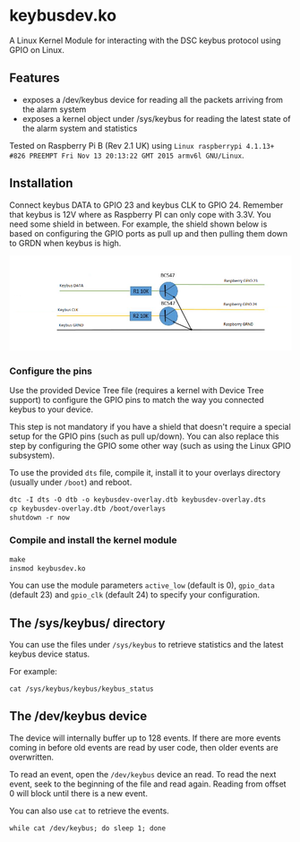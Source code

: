 # keybusdev.ko

A Linux Kernel Module for interacting with the DSC keybus protocol using GPIO
on Linux.

## Features

* exposes a /dev/keybus device for reading all the packets arriving from the
  alarm system
* exposes a kernel object under /sys/keybus for reading the latest state of the
  alarm system and statistics

Tested on Raspberry Pi B (Rev 2.1 UK) using `Linux raspberrypi 4.1.13+ #826 PREEMPT
Fri Nov 13 20:13:22 GMT 2015 armv6l GNU/Linux`.

## Installation

Connect keybus DATA to GPIO 23 and keybus CLK to GPIO 24. Remember
that keybus is 12V where as Raspberry PI can only cope with 3.3V. You
need some shield in between. For example, the shield shown below is based 
on configuring the GPIO ports as pull up and then pulling them down to GRDN 
when keybus is high.

![shield.png](shield.png)

### Configure the pins

Use the provided Device Tree file (requires a kernel with Device Tree support)
to configure the GPIO pins to match the way you connected keybus to your device. 

This step is not mandatory if you have a shield that doesn't require a special
setup for the GPIO pins (such as pull up/down). You can also replace this step
by configuring the GPIO some other way (such as using the Linux GPIO subsystem).

To use the provided `dts` file, compile it, install it to your overlays directory
(usually under `/boot`) and reboot.

```
dtc -I dts -O dtb -o keybusdev-overlay.dtb keybusdev-overlay.dts
cp keybusdev-overlay.dtb /boot/overlays
shutdown -r now
```

### Compile and install the kernel module

```
make
insmod keybusdev.ko 
```

You can use the module parameters `active_low` (default is 0), `gpio_data`
(default 23) and `gpio_clk` (default 24) to specify your configuration.

## The /sys/keybus/ directory

You can use the files under `/sys/keybus` to retrieve statistics and the latest
keybus device status.

For example:

```
cat /sys/keybus/keybus/keybus_status
```

## The /dev/keybus device

The device will internally buffer up to 128 events. If there are more
events coming in before old events are read by user code, then older
events are overwritten.

To read an event, open the `/dev/keybus` device an read. To read the
next event, seek to the beginning of the file and read again. Reading
from offset 0 will block until there is a new event.

You can also use `cat` to retrieve the events.

```
while cat /dev/keybus; do sleep 1; done
```
